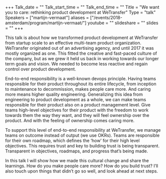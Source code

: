 +++
Talk_date = ""
Talk_start_time = ""
Talk_end_time = ""
Title = "We want you to care: rethinking product development at WeTransfer"
Type = "talk"
Speakers = ["martijn-vermaat"]
aliases = ["/events/2018-amsterdam/program/martijn-vermaat/"]
youtube = ""
slideshare = ""
slides = ""
+++

This talk is about how we transformed product development at WeTransfer from startup scale to an effective multi-team product organization. WeTransfer originated out of an advertising agency, and until 2017 it was mostly organized as one. This fitted the creative and fast-paced culture of the company, but as we grew it held us back in working towards our longer term goals and vision. We needed to become less reactive and regain control over product development.

End-to-end responsibility is a well-known devops principle. Having teams responsible for their product throughout its entire lifecycle, from inception to maintenance to decommission, makes people care more. And caring more means higher quality engineering. Generalizing this idea from engineering to product development as a whole, we can make teams responsible for their product also on a product management level. Give teams high-level objectives for their product with the freedom to work towards them the way they want, and they will feel ownership over the product. And with the feeling of ownership comes caring more.

To support this level of end-to-end responsibility at WeTransfer, we manage teams on outcome instead of output (we use OKRs). Teams are responsible for their own roadmap, which defines the ‘how’ for their high level objectives. This requires trust and key to building trust is being transparent. Transparent in objectives, roadmaps, and progress that’s being made.

In this talk I will show how we made this cultural change and share the learnings. How do you make people care more? How do you build trust? I’ll also touch upon things that didn’t go so well, and look ahead at next steps.
